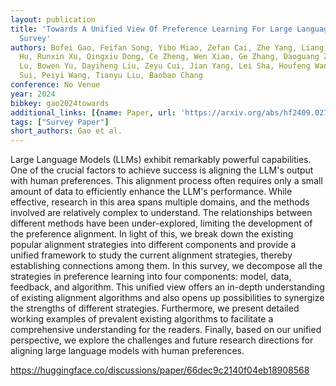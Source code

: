 ```yaml
---
layout: publication
title: 'Towards A Unified View Of Preference Learning For Large Language Models: A
  Survey'
authors: Bofei Gao, Feifan Song, Yibo Miao, Zefan Cai, Zhe Yang, Liang Chen, Helan
  Hu, Runxin Xu, Qingxiu Dong, Ce Zheng, Wen Xiao, Ge Zhang, Daoguang Zan, Keming
  Lu, Bowen Yu, Dayiheng Liu, Zeyu Cui, Jian Yang, Lei Sha, Houfeng Wang, Zhifang
  Sui, Peiyi Wang, Tianyu Liu, Baobao Chang
conference: No Venue
year: 2024
bibkey: gao2024towards
additional_links: [{name: Paper, url: 'https://arxiv.org/abs/hf2409.02795'}]
tags: ["Survey Paper"]
short_authors: Gao et al.
---
```

Large Language Models (LLMs) exhibit remarkably powerful capabilities. One of the crucial factors to achieve success is aligning the LLM's output with human preferences. This alignment process often requires only a small amount of data to efficiently enhance the LLM's performance. While effective, research in this area spans multiple domains, and the methods involved are relatively complex to understand. The relationships between different methods have been under-explored, limiting the development of the preference alignment. In light of this, we break down the existing popular alignment strategies into different components and provide a unified framework to study the current alignment strategies, thereby establishing connections among them. In this survey, we decompose all the strategies in preference learning into four components: model, data, feedback, and algorithm. This unified view offers an in-depth understanding of existing alignment algorithms and also opens up possibilities to synergize the strengths of different strategies. Furthermore, we present detailed working examples of prevalent existing algorithms to facilitate a comprehensive understanding for the readers. Finally, based on our unified perspective, we explore the challenges and future research directions for aligning large language models with human preferences.

https://huggingface.co/discussions/paper/66dec9c2140f04eb18908568